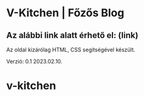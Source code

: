 # V-Kitchen | Főzős Blog

## Az alábbi link alatt érhető el: (link)

Az oldal kizárólag HTML, CSS segítségével készült.

Verzió: 0.1 2023.02.10.
# v-kitchen
